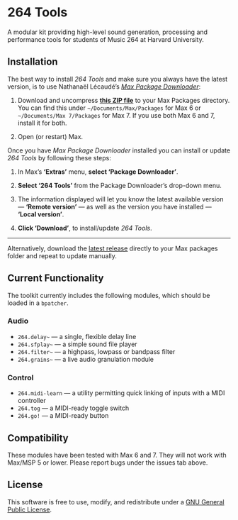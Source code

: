 # 264 Tools

A modular kit providing high-level sound generation, processing and performance tools for students of Music 264 at Harvard University.

## Installation

The best way to install *264 Tools* and make sure you always have the latest version, is to use Nathanaël Lécaudé’s *[Max Package Downloader](https://github.com/natcl/max_package_downloader)*:

1. Download and uncompress [__this ZIP file__](https://github.com/natcl/max_package_downloader/archive/master.zip "Max Package Downloader — most recent version") to your Max Packages directory. You can find this under `~/Documents/Max/Packages` for Max 6 or `~/Documents/Max 7/Packages` for Max 7. If you use both Max 6 and 7, install it for both.

2. Open (or restart) Max.

Once you have *Max Package Downloader* installed you can install or update *264 Tools* by following these steps:

1. In Max’s __‘Extras’__ menu, __select ‘Package Downloader’__.

2. __Select ‘264 Tools’__ from the Package Downloader’s drop-down menu.

3. The information displayed will let you know the latest available version — __‘Remote version’__ — as well as the version you have installed — __‘Local version’__.

4. __Click ‘Download’__, to install/update *264 Tools*.

---

Alternatively, download the [latest release](https://github.com/mus264/264-tools/releases/latest) directly to your Max packages folder and repeat to update manually.

## Current Functionality

The toolkit currently includes the following modules, which should be loaded in a `bpatcher`.

### Audio

* `264.delay~` — a single, flexible delay line
* `264.sfplay~` — a simple sound file player
* `264.filter~` — a highpass, lowpass or bandpass filter
* `264.grains~` — a live audio granulation module

### Control

* `264.midi-learn` — a utility permitting quick linking of inputs with a MIDI controller
* `264.tog` — a MIDI-ready toggle switch
* `264.go!` — a MIDI-ready button

## Compatibility

These modules have been tested with Max 6 and 7. They will not work with Max/MSP 5 or lower. Please report bugs under the issues tab above.

## License

This software is free to use, modify, and redistribute under a [GNU General Public License](http://www.gnu.org/licenses/gpl-3.0.txt).
